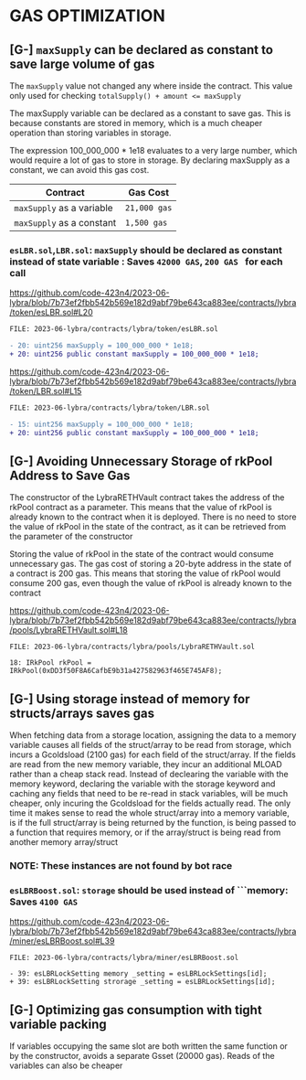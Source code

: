 # GAS OPTIMIZATION

##

## [G-] ``maxSupply`` can be declared as constant to save large volume of gas 

The ``maxSupply`` value not changed any where inside the contract. This value only used for checking ``totalSupply() + amount <= maxSupply``

The maxSupply variable can be declared as a constant to save gas. This is because constants are stored in memory, which is a much cheaper operation than storing variables in storage.

The expression 100_000_000 * 1e18 evaluates to a very large number, which would require a lot of gas to store in storage. By declaring maxSupply as a constant, we can avoid this gas cost.

| Contract | Gas Cost|
|---|---|
| ``maxSupply`` as a variable | ``21,000 gas`` |
| ``maxSupply`` as a constant | ``1,500 gas`` |

### ``esLBR.sol``,``LBR.sol``: ``maxSupply`` should be declared as constant instead of state variable : Saves ``42000 GAS``, ``200 GAS `` for each call 

https://github.com/code-423n4/2023-06-lybra/blob/7b73ef2fbb542b569e182d9abf79be643ca883ee/contracts/lybra/token/esLBR.sol#L20

```diff
FILE: 2023-06-lybra/contracts/lybra/token/esLBR.sol

- 20: uint256 maxSupply = 100_000_000 * 1e18;
+ 20: uint256 public constant maxSupply = 100_000_000 * 1e18;

```

https://github.com/code-423n4/2023-06-lybra/blob/7b73ef2fbb542b569e182d9abf79be643ca883ee/contracts/lybra/token/LBR.sol#L15

```diff
FILE: 2023-06-lybra/contracts/lybra/token/LBR.sol

- 15: uint256 maxSupply = 100_000_000 * 1e18;
+ 20: uint256 public constant maxSupply = 100_000_000 * 1e18;

```

##

## [G-] Avoiding Unnecessary Storage of rkPool Address to Save Gas

The constructor of the LybraRETHVault contract takes the address of the rkPool contract as a parameter. This means that the value of rkPool is already known to the contract when it is deployed. There is no need to store the value of rkPool in the state of the contract, as it can be retrieved from the parameter of the constructor

Storing the value of rkPool in the state of the contract would consume unnecessary gas. The gas cost of storing a 20-byte address in the state of a contract is 200 gas. This means that storing the value of rkPool would consume 200 gas, even though the value of rkPool is already known to the contract 

https://github.com/code-423n4/2023-06-lybra/blob/7b73ef2fbb542b569e182d9abf79be643ca883ee/contracts/lybra/pools/LybraRETHVault.sol#L18

```solidity
FILE: 2023-06-lybra/contracts/lybra/pools/LybraRETHVault.sol

18: IRkPool rkPool = IRkPool(0xDD3f50F8A6CafbE9b31a427582963f465E745AF8);

```

##

## [G-] Using storage instead of memory for structs/arrays saves gas

When fetching data from a storage location, assigning the data to a memory variable causes all fields of the struct/array to be read from storage, which incurs a Gcoldsload (2100 gas) for each field of the struct/array. If the fields are read from the new memory variable, they incur an additional MLOAD rather than a cheap stack read. Instead of declearing the variable with the memory keyword, declaring the variable with the storage keyword and caching any fields that need to be re-read in stack variables, will be much cheaper, only incuring the Gcoldsload for the fields actually read. The only time it makes sense to read the whole struct/array into a memory variable, is if the full struct/array is being returned by the function, is being passed to a function that requires memory, or if the array/struct is being read from another memory array/struct

### NOTE: These instances are not found by bot race

### ``esLBRBoost.sol``: ``storage`` should be used instead of ```memory: Saves ``4100 GAS  ``

https://github.com/code-423n4/2023-06-lybra/blob/7b73ef2fbb542b569e182d9abf79be643ca883ee/contracts/lybra/miner/esLBRBoost.sol#L39

```solidity
FILE: 2023-06-lybra/contracts/lybra/miner/esLBRBoost.sol

- 39: esLBRLockSetting memory _setting = esLBRLockSettings[id];
+ 39: esLBRLockSetting strorage _setting = esLBRLockSettings[id];

```







## [G-] Optimizing gas consumption with tight variable packing

If variables occupying the same slot are both written the same function or by the constructor, avoids a separate Gsset (20000 gas). Reads of the variables can also be cheaper

##





